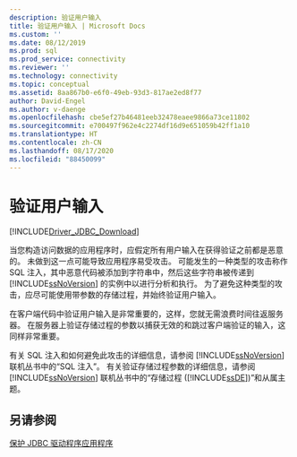 ```yaml
---
description: 验证用户输入
title: 验证用户输入 | Microsoft Docs
ms.custom: ''
ms.date: 08/12/2019
ms.prod: sql
ms.prod_service: connectivity
ms.reviewer: ''
ms.technology: connectivity
ms.topic: conceptual
ms.assetid: 8aa867b0-e6f0-49eb-93d3-817ae2ed8f77
author: David-Engel
ms.author: v-daenge
ms.openlocfilehash: cbe5ef27b46481eeb32478eaee9866a73ce11802
ms.sourcegitcommit: e700497f962e4c2274df16d9e651059b42ff1a10
ms.translationtype: HT
ms.contentlocale: zh-CN
ms.lasthandoff: 08/17/2020
ms.locfileid: "88450099"
---
```

# <a name="validating-user-input"></a>验证用户输入

[!INCLUDE[Driver_JDBC_Download](../../includes/driver_jdbc_download.md)]

当您构造访问数据的应用程序时，应假定所有用户输入在获得验证之前都是恶意的。 未做到这一点可能导致应用程序易受攻击。 可能发生的一种类型的攻击称作 SQL 注入，其中恶意代码被添加到字符串中，然后这些字符串被传递到 [!INCLUDE[ssNoVersion](../../includes/ssnoversion-md.md)] 的实例中以进行分析和执行。 为了避免这种类型的攻击，应尽可能使用带参数的存储过程，并始终验证用户输入。

在客户端代码中验证用户输入是非常重要的，这样，您就无需浪费时间往返服务器。 在服务器上验证存储过程的参数以捕获无效的和跳过客户端验证的输入，这同样非常重要。

有关 SQL 注入和如何避免此攻击的详细信息，请参阅 [!INCLUDE[ssNoVersion](../../includes/ssnoversion-md.md)] 联机丛书中的“SQL 注入”。 有关验证存储过程参数的详细信息，请参阅 [!INCLUDE[ssNoVersion](../../includes/ssnoversion-md.md)] 联机丛书中的“存储过程 ([!INCLUDE[ssDE](../../includes/ssde_md.md)])”和从属主题。

## <a name="see-also"></a>另请参阅

[保护 JDBC 驱动程序应用程序](../../connect/jdbc/securing-jdbc-driver-applications.md)
